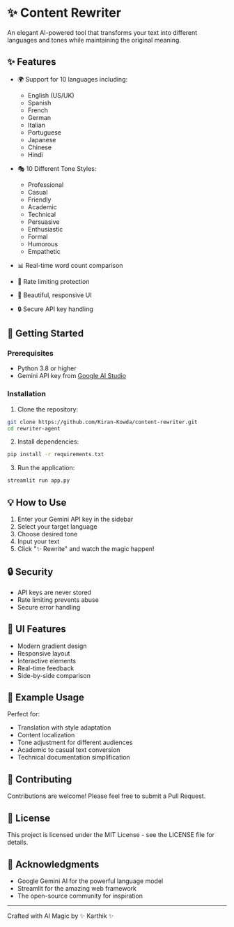 # ✨ Content Rewriter

An elegant AI-powered tool that transforms your text into different languages and tones while maintaining the original meaning.

## ✨ Features

- 🌍 Support for 10 languages including:
  - English (US/UK)
  - Spanish
  - French
  - German
  - Italian
  - Portuguese
  - Japanese
  - Chinese
  - Hindi

- 🎭 10 Different Tone Styles:
  - Professional
  - Casual
  - Friendly
  - Academic
  - Technical
  - Persuasive
  - Enthusiastic
  - Formal
  - Humorous
  - Empathetic

- 📊 Real-time word count comparison
- 🚀 Rate limiting protection
- 💫 Beautiful, responsive UI
- 🔒 Secure API key handling

## 🚀 Getting Started

### Prerequisites

- Python 3.8 or higher
- Gemini API key from [Google AI Studio](https://makersuite.google.com/app/apikey)

### Installation

1. Clone the repository:

```bash
git clone https://github.com/Kiran-Kowda/content-rewriter.git
cd rewriter-agent
```

2. Install dependencies:

```bash
pip install -r requirements.txt
 ```

3. Run the application:

```bash
streamlit run app.py
 ```

## 💡 How to Use

1. Enter your Gemini API key in the sidebar
2. Select your target language
3. Choose desired tone
4. Input your text
5. Click "✨ Rewrite" and watch the magic happen!

## 🔒 Security

- API keys are never stored
- Rate limiting prevents abuse
- Secure error handling

## 🎨 UI Features

- Modern gradient design
- Responsive layout
- Interactive elements
- Real-time feedback
- Side-by-side comparison

## 📝 Example Usage

Perfect for:

- Translation with style adaptation
- Content localization
- Tone adjustment for different audiences
- Academic to casual text conversion
- Technical documentation simplification

## 🤝 Contributing

Contributions are welcome! Please feel free to submit a Pull Request.

## 📄 License

This project is licensed under the MIT License - see the LICENSE file for details.

## 🙏 Acknowledgments

- Google Gemini AI for the powerful language model
- Streamlit for the amazing web framework
- The open-source community for inspiration

---

Crafted with AI Magic by ✨ Karthik ✨
